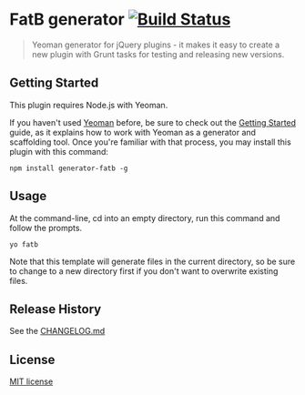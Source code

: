 # FatB generator [![Build Status](https://travis-ci.org/martinjezek/generator-fatb.svg?branch=master)](https://travis-ci.org/martinjezek/generator-fatb)     

> Yeoman generator for jQuery plugins - it makes it easy to create a new plugin with Grunt tasks for testing and releasing new versions.

## Getting Started

This plugin requires Node.js with Yeoman.

If you haven't used [Yeoman](http://yeoman.io/) before, be sure to check out the [Getting Started](http://yeoman.io/learning/index.html) guide, as it explains how to work with Yeoman as a generator and scaffolding tool. Once you're familiar with that process, you may install this plugin with this command:

```shell
npm install generator-fatb -g
```

## Usage

At the command-line, cd into an empty directory, run this command and follow the prompts.

```shell
yo fatb
```

Note that this template will generate files in the current directory, so be sure to change to a new directory first if you don't want to overwrite existing files.

## Release History

See the [CHANGELOG.md](https://github.com/martinjezek/generator-fatb/blob/master/CHANGELOG.md)

## License

[MIT license](https://raw.githubusercontent.com/martinjezek/generator-fatb/master/LICENSE)
